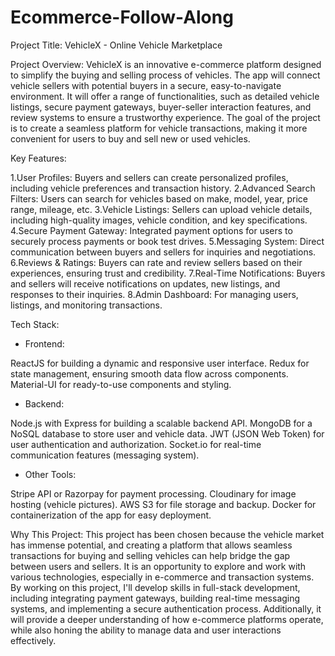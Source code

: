# Ecommerce-Follow-Along

Project Title:
VehicleX - Online Vehicle Marketplace

Project Overview:
VehicleX is an innovative e-commerce platform designed to simplify the buying and selling process of vehicles. The app will connect vehicle sellers with potential buyers in a secure, easy-to-navigate environment. It will offer a range of functionalities, such as detailed vehicle listings, secure payment gateways, buyer-seller interaction features, and review systems to ensure a trustworthy experience. The goal of the project is to create a seamless platform for vehicle transactions, making it more convenient for users to buy and sell new or used vehicles.


Key Features:

1.User Profiles: Buyers and sellers can create personalized profiles, including vehicle preferences and transaction history.
2.Advanced Search Filters: Users can search for vehicles based on make, model, year, price range, mileage, etc.
3.Vehicle Listings: Sellers can upload vehicle details, including high-quality images, vehicle condition, and key specifications.
4.Secure Payment Gateway: Integrated payment options for users to securely process payments or book test drives.
5.Messaging System: Direct communication between buyers and sellers for inquiries and negotiations.
6.Reviews & Ratings: Buyers can rate and review sellers based on their experiences, ensuring trust and credibility.
7.Real-Time Notifications: Buyers and sellers will receive notifications on updates, new listings, and responses to their inquiries.
8.Admin Dashboard: For managing users, listings, and monitoring transactions.

Tech Stack:

* Frontend:

ReactJS for building a dynamic and responsive user interface.
Redux for state management, ensuring smooth data flow across components.
Material-UI for ready-to-use components and styling.

* Backend:

Node.js with Express for building a scalable backend API.
MongoDB for a NoSQL database to store user and vehicle data.
JWT (JSON Web Token) for user authentication and authorization.
Socket.io for real-time communication features (messaging system).

* Other Tools:

Stripe API or Razorpay for payment processing.
Cloudinary for image hosting (vehicle pictures).
AWS S3 for file storage and backup.
Docker for containerization of the app for easy deployment.

Why This Project:
This project has been chosen because the vehicle market has immense potential, and creating a platform that allows seamless transactions for buying and selling vehicles can help bridge the gap between users and sellers. It is an opportunity to explore and work with various technologies, especially in e-commerce and transaction systems. By working on this project, I'll develop skills in full-stack development, including integrating payment gateways, building real-time messaging systems, and implementing a secure authentication process. Additionally, it will provide a deeper understanding of how e-commerce platforms operate, while also honing the ability to manage data and user interactions effectively.
